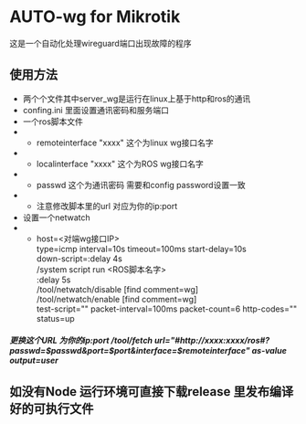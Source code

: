# AUTO-wg for Mikrotik
这是一个自动化处理wireguard端口出现故障的程序<br />

## 使用方法
 * 两个个文件其中server_wg是运行在linux上基于http和ros的通讯
 * confing.ini 里面设置通讯密码和服务端口
 * 一个ros脚本文件
 * * remoteinterface "xxxx" 这个为linux wg接口名字
 * * localinterface "xxxx" 这个为ROS wg接口名字
 * *  passwd 这个为通讯密码 需要和config password设置一致
 * * 注意修改脚本里的url 对应为你的ip:port
 * 设置一个netwatch
 *  * host=<对端wg接口IP> <br />
     type=icmp interval=10s timeout=100ms start-delay=10s <br />
      down-script=:delay 4s<br />
     /system script run <ROS脚本名字><br />
     :delay 5s<br />
     /tool/netwatch/disable [find comment=wg]<br />
     /tool/netwatch/enable [find comment=wg] <br />
     test-script="" packet-interval=100ms packet-count=6 http-codes="" <br />
     status=up<br />
     
##### 更换这个URL 为你的ip:port /tool/fetch url="#http://xxxx:xxxx/ros#?passwd=$passwd&port=$port&interface=$remoteinterface" as-value output=user
 

## 如没有Node 运行环境可直接下载release 里发布编译好的可执行文件

